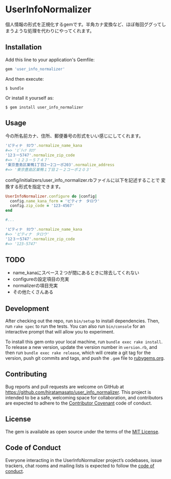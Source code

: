 # UserInfoNormalizer

個人情報の形式を正規化するgemです。半角カナ変換など、ほぼ毎回ググってしまうような処理を代わりにやってくれます。

## Installation

Add this line to your application's Gemfile:

```ruby
gem 'user_info_normalizer'
```

And then execute:

    $ bundle

Or install it yourself as:

    $ gem install user_info_normalizer

## Usage
今の所名前カナ、住所、郵便番号の形式をいい感じにしてくれます。

```ruby
'ピティナ　ﾀﾛウ'.normalize_name_kana
#=> 'ﾋﾟﾃｨﾅ ﾀﾛｳ'
'12３ー5747'.normalize_zip_code
#=> '１２３－５７４７'
'東京豊島区巣鴨1丁目2ー2コーポ203'.normalize_address
#=> '東京豊島区巣鴨１丁目２－２コーポ２０３'
```

config/initializers/user_info_normalizer.rbファイルに以下を記述することで
変換する形式を指定できます。

```ruby
UserInfoNormalizer.configure do |config|
  config.name_kana_form = 'ピティナ　タロウ'
  config.zip_code = '123-4567'
end

#...
 
'ピティナ　ﾀﾛウ'.normalize_name_kana
#=> 'ピティナ　タロウ'
'12３ー5747'.normalize_zip_code
#=> '123-5747'
```

## TODO

- name_kanaにスペース２つが間にあるときに除去してくれない
- configureの設定項目の充実
- normalizerの項目充実
- その他たくさんある

## Development

After checking out the repo, run `bin/setup` to install dependencies. Then, run `rake spec` to run the tests. You can also run `bin/console` for an interactive prompt that will allow you to experiment.

To install this gem onto your local machine, run `bundle exec rake install`. To release a new version, update the version number in `version.rb`, and then run `bundle exec rake release`, which will create a git tag for the version, push git commits and tags, and push the `.gem` file to [rubygems.org](https://rubygems.org).

## Contributing

Bug reports and pull requests are welcome on GitHub at https://github.com/hiratamasato/user_info_normalizer. This project is intended to be a safe, welcoming space for collaboration, and contributors are expected to adhere to the [Contributor Covenant](http://contributor-covenant.org) code of conduct.

## License

The gem is available as open source under the terms of the [MIT License](https://opensource.org/licenses/MIT).

## Code of Conduct

Everyone interacting in the UserInfoNormalizer project’s codebases, issue trackers, chat rooms and mailing lists is expected to follow the [code of conduct](https://github.com/[USERNAME]/user_info_normalizer/blob/master/CODE_OF_CONDUCT.md).
